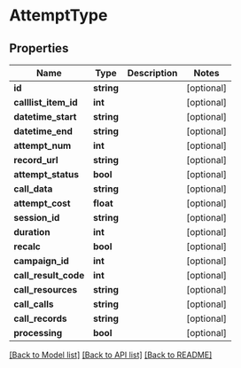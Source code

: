 # AttemptType

## Properties
Name | Type | Description | Notes
------------ | ------------- | ------------- | -------------
**id** | **string** |  | [optional] 
**calllist_item_id** | **int** |  | [optional] 
**datetime_start** | **string** |  | [optional] 
**datetime_end** | **string** |  | [optional] 
**attempt_num** | **int** |  | [optional] 
**record_url** | **string** |  | [optional] 
**attempt_status** | **bool** |  | [optional] 
**call_data** | **string** |  | [optional] 
**attempt_cost** | **float** |  | [optional] 
**session_id** | **string** |  | [optional] 
**duration** | **int** |  | [optional] 
**recalc** | **bool** |  | [optional] 
**campaign_id** | **int** |  | [optional] 
**call_result_code** | **int** |  | [optional] 
**call_resources** | **string** |  | [optional] 
**call_calls** | **string** |  | [optional] 
**call_records** | **string** |  | [optional] 
**processing** | **bool** |  | [optional] 

[[Back to Model list]](../../README.md#documentation-for-models) [[Back to API list]](../../README.md#documentation-for-api-endpoints) [[Back to README]](../../README.md)

